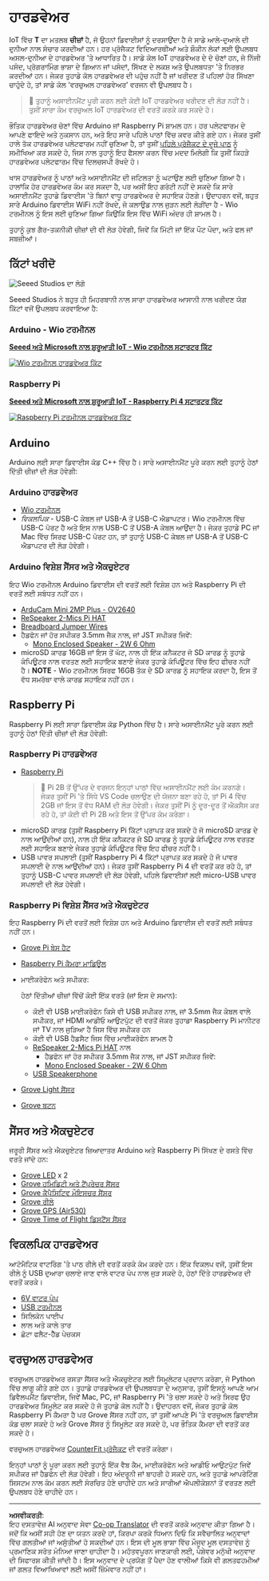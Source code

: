<!--
CO_OP_TRANSLATOR_METADATA:
{
  "original_hash": "3dce18fab38adf93ff30b8c221b1eec5",
  "translation_date": "2025-08-27T09:44:43+00:00",
  "source_file": "hardware.md",
  "language_code": "pa"
}
-->
# ਹਾਰਡਵੇਅਰ

IoT ਵਿੱਚ **T** ਦਾ ਮਤਲਬ **ਚੀਜ਼ਾਂ** ਹੈ, ਜੋ ਉਹਨਾਂ ਡਿਵਾਈਸਾਂ ਨੂੰ ਦਰਸਾਉਂਦਾ ਹੈ ਜੋ ਸਾਡੇ ਆਲੇ-ਦੁਆਲੇ ਦੀ ਦੁਨੀਆ ਨਾਲ ਸੰਚਾਰ ਕਰਦੀਆਂ ਹਨ। ਹਰ ਪ੍ਰੋਜੈਕਟ ਵਿਦਿਆਰਥੀਆਂ ਅਤੇ ਸ਼ੌਕੀਨ ਲੋਕਾਂ ਲਈ ਉਪਲਬਧ ਅਸਲ-ਦੁਨੀਆ ਦੇ ਹਾਰਡਵੇਅਰ 'ਤੇ ਆਧਾਰਿਤ ਹੈ। ਸਾਡੇ ਕੋਲ IoT ਹਾਰਡਵੇਅਰ ਦੇ ਦੋ ਚੋਣਾਂ ਹਨ, ਜੋ ਨਿੱਜੀ ਪਸੰਦ, ਪ੍ਰੋਗਰਾਮਿੰਗ ਭਾਸ਼ਾ ਦੇ ਗਿਆਨ ਜਾਂ ਪਸੰਦਾਂ, ਸਿੱਖਣ ਦੇ ਲਕਸ਼ ਅਤੇ ਉਪਲਬਧਤਾ 'ਤੇ ਨਿਰਭਰ ਕਰਦੀਆਂ ਹਨ। ਜੇਕਰ ਤੁਹਾਡੇ ਕੋਲ ਹਾਰਡਵੇਅਰ ਦੀ ਪਹੁੰਚ ਨਹੀਂ ਹੈ ਜਾਂ ਖਰੀਦਣ ਤੋਂ ਪਹਿਲਾਂ ਹੋਰ ਸਿੱਖਣਾ ਚਾਹੁੰਦੇ ਹੋ, ਤਾਂ ਸਾਡੇ ਕੋਲ 'ਵਰਚੁਅਲ ਹਾਰਡਵੇਅਰ' ਵਰਜਨ ਵੀ ਉਪਲਬਧ ਹੈ।

> 💁 ਤੁਹਾਨੂੰ ਅਸਾਈਨਮੈਂਟ ਪੂਰੀ ਕਰਨ ਲਈ ਕੋਈ IoT ਹਾਰਡਵੇਅਰ ਖਰੀਦਣ ਦੀ ਲੋੜ ਨਹੀਂ ਹੈ। ਤੁਸੀਂ ਸਾਰਾ ਕੰਮ ਵਰਚੁਅਲ IoT ਹਾਰਡਵੇਅਰ ਦੀ ਵਰਤੋਂ ਕਰਕੇ ਕਰ ਸਕਦੇ ਹੋ।

ਭੌਤਿਕ ਹਾਰਡਵੇਅਰ ਚੋਣਾਂ ਵਿੱਚ Arduino ਜਾਂ Raspberry Pi ਸ਼ਾਮਲ ਹਨ। ਹਰ ਪਲੇਟਫਾਰਮ ਦੇ ਆਪਣੇ ਫਾਇਦੇ ਅਤੇ ਨੁਕਸਾਨ ਹਨ, ਅਤੇ ਇਹ ਸਾਰੇ ਪਹਿਲੇ ਪਾਠਾਂ ਵਿੱਚ ਕਵਰ ਕੀਤੇ ਗਏ ਹਨ। ਜੇਕਰ ਤੁਸੀਂ ਹਾਲੇ ਤੱਕ ਹਾਰਡਵੇਅਰ ਪਲੇਟਫਾਰਮ ਨਹੀਂ ਚੁਣਿਆ ਹੈ, ਤਾਂ ਤੁਸੀਂ [ਪਹਿਲੇ ਪ੍ਰੋਜੈਕਟ ਦੇ ਦੂਜੇ ਪਾਠ](./1-getting-started/lessons/2-deeper-dive/README.md) ਨੂੰ ਸਮੀਖਿਆ ਕਰ ਸਕਦੇ ਹੋ, ਜਿਸ ਨਾਲ ਤੁਹਾਨੂੰ ਇਹ ਫੈਸਲਾ ਕਰਨ ਵਿੱਚ ਮਦਦ ਮਿਲੇਗੀ ਕਿ ਤੁਸੀਂ ਕਿਹੜੇ ਹਾਰਡਵੇਅਰ ਪਲੇਟਫਾਰਮ ਵਿੱਚ ਦਿਲਚਸਪੀ ਰੱਖਦੇ ਹੋ।

ਖਾਸ ਹਾਰਡਵੇਅਰ ਨੂੰ ਪਾਠਾਂ ਅਤੇ ਅਸਾਈਨਮੈਂਟ ਦੀ ਜਟਿਲਤਾ ਨੂੰ ਘਟਾਉਣ ਲਈ ਚੁਣਿਆ ਗਿਆ ਹੈ। ਹਾਲਾਂਕਿ ਹੋਰ ਹਾਰਡਵੇਅਰ ਕੰਮ ਕਰ ਸਕਦਾ ਹੈ, ਪਰ ਅਸੀਂ ਇਹ ਗਰੰਟੀ ਨਹੀਂ ਦੇ ਸਕਦੇ ਕਿ ਸਾਰੇ ਅਸਾਈਨਮੈਂਟ ਤੁਹਾਡੇ ਡਿਵਾਈਸ 'ਤੇ ਬਿਨਾਂ ਵਾਧੂ ਹਾਰਡਵੇਅਰ ਦੇ ਸਹਾਇਕ ਹੋਣਗੇ। ਉਦਾਹਰਨ ਵਜੋਂ, ਬਹੁਤ ਸਾਰੇ Arduino ਡਿਵਾਈਸ WiFi ਨਹੀਂ ਰੱਖਦੇ, ਜੋ ਕਲਾਉਡ ਨਾਲ ਜੁੜਨ ਲਈ ਲੋੜੀਂਦਾ ਹੈ - Wio ਟਰਮੀਨਲ ਨੂੰ ਇਸ ਲਈ ਚੁਣਿਆ ਗਿਆ ਕਿਉਂਕਿ ਇਸ ਵਿੱਚ WiFi ਅੰਦਰ ਹੀ ਸ਼ਾਮਲ ਹੈ।

ਤੁਹਾਨੂੰ ਕੁਝ ਗੈਰ-ਤਕਨੀਕੀ ਚੀਜ਼ਾਂ ਦੀ ਵੀ ਲੋੜ ਹੋਵੇਗੀ, ਜਿਵੇਂ ਕਿ ਮਿੱਟੀ ਜਾਂ ਇੱਕ ਪੌਟ ਪੌਦਾ, ਅਤੇ ਫਲ ਜਾਂ ਸਬਜ਼ੀਆਂ।

## ਕਿੱਟਾਂ ਖਰੀਦੋ

![Seeed Studios ਦਾ ਲੋਗੋ](../../translated_images/seeed-logo.74732b6b482b6e8e8bdcc06f0541fc92b1dabf5e3e8f37afb91e04393a8cb977.pa.png)

Seeed Studios ਨੇ ਬਹੁਤ ਹੀ ਮਿਹਰਬਾਨੀ ਨਾਲ ਸਾਰਾ ਹਾਰਡਵੇਅਰ ਆਸਾਨੀ ਨਾਲ ਖਰੀਦਣ ਯੋਗ ਕਿੱਟਾਂ ਵਜੋਂ ਉਪਲਬਧ ਕਰਵਾਇਆ ਹੈ:

### Arduino - Wio ਟਰਮੀਨਲ

**[Seeed ਅਤੇ Microsoft ਨਾਲ ਸ਼ੁਰੂਆਤੀ IoT - Wio ਟਰਮੀਨਲ ਸਟਾਰਟਰ ਕਿੱਟ](https://www.seeedstudio.com/IoT-for-beginners-with-Seeed-and-Microsoft-Wio-Terminal-Starter-Kit-p-5006.html)**

[![Wio ਟਰਮੀਨਲ ਹਾਰਡਵੇਅਰ ਕਿੱਟ](../../translated_images/wio-hardware-kit.4c70c48b85e4283a1d73e248d87d49587c0cd077eeb69cb3eca803166f63c9a5.pa.png)](https://www.seeedstudio.com/IoT-for-beginners-with-Seeed-and-Microsoft-Wio-Terminal-Starter-Kit-p-5006.html)

### Raspberry Pi

**[Seeed ਅਤੇ Microsoft ਨਾਲ ਸ਼ੁਰੂਆਤੀ IoT - Raspberry Pi 4 ਸਟਾਰਟਰ ਕਿੱਟ](https://www.seeedstudio.com/IoT-for-beginners-with-Seeed-and-Microsoft-Raspberry-Pi-Starter-Kit-p-5004.html)**

[![Raspberry Pi ਟਰਮੀਨਲ ਹਾਰਡਵੇਅਰ ਕਿੱਟ](../../translated_images/pi-hardware-kit.26dbadaedb7dd44c73b0131d5d68ea29472ed0a9744f90d5866c6d82f2d16380.pa.png)](https://www.seeedstudio.com/IoT-for-beginners-with-Seeed-and-Microsoft-Raspberry-Pi-Starter-Kit-p-5004.html)

## Arduino

Arduino ਲਈ ਸਾਰਾ ਡਿਵਾਈਸ ਕੋਡ C++ ਵਿੱਚ ਹੈ। ਸਾਰੇ ਅਸਾਈਨਮੈਂਟ ਪੂਰੇ ਕਰਨ ਲਈ ਤੁਹਾਨੂੰ ਹੇਠਾਂ ਦਿੱਤੀ ਚੀਜ਼ਾਂ ਦੀ ਲੋੜ ਹੋਵੇਗੀ:

### Arduino ਹਾਰਡਵੇਅਰ

* [Wio ਟਰਮੀਨਲ](https://www.seeedstudio.com/Wio-Terminal-p-4509.html)
* *ਵਿਕਲਪਿਕ* - USB-C ਕੇਬਲ ਜਾਂ USB-A ਤੋਂ USB-C ਐਡਾਪਟਰ। Wio ਟਰਮੀਨਲ ਵਿੱਚ USB-C ਪੋਰਟ ਹੈ ਅਤੇ ਇਸ ਨਾਲ USB-C ਤੋਂ USB-A ਕੇਬਲ ਆਉਂਦਾ ਹੈ। ਜੇਕਰ ਤੁਹਾਡੇ PC ਜਾਂ Mac ਵਿੱਚ ਸਿਰਫ USB-C ਪੋਰਟ ਹਨ, ਤਾਂ ਤੁਹਾਨੂੰ USB-C ਕੇਬਲ ਜਾਂ USB-A ਤੋਂ USB-C ਐਡਾਪਟਰ ਦੀ ਲੋੜ ਹੋਵੇਗੀ।

### Arduino ਵਿਸ਼ੇਸ਼ ਸੈਂਸਰ ਅਤੇ ਐਕਚੁਏਟਰ

ਇਹ Wio ਟਰਮੀਨਲ Arduino ਡਿਵਾਈਸ ਦੀ ਵਰਤੋਂ ਲਈ ਵਿਸ਼ੇਸ਼ ਹਨ ਅਤੇ Raspberry Pi ਦੀ ਵਰਤੋਂ ਲਈ ਸਬੰਧਤ ਨਹੀਂ ਹਨ।

* [ArduCam Mini 2MP Plus - OV2640](https://www.arducam.com/product/arducam-2mp-spi-camera-b0067-arduino/)
* [ReSpeaker 2-Mics Pi HAT](https://www.seeedstudio.com/ReSpeaker-2-Mics-Pi-HAT.html)
* [Breadboard Jumper Wires](https://www.seeedstudio.com/Breadboard-Jumper-Wire-Pack-241mm-200mm-160mm-117m-p-234.html)
* ਹੈਡਫੋਨ ਜਾਂ ਹੋਰ ਸਪੀਕਰ 3.5mm ਜੈਕ ਨਾਲ, ਜਾਂ JST ਸਪੀਕਰ ਜਿਵੇਂ:
  * [Mono Enclosed Speaker - 2W 6 Ohm](https://www.seeedstudio.com/Mono-Enclosed-Speaker-2W-6-Ohm-p-2832.html)
* microSD ਕਾਰਡ 16GB ਜਾਂ ਇਸ ਤੋਂ ਘੱਟ, ਨਾਲ ਹੀ ਇੱਕ ਕਨੈਕਟਰ ਜੋ SD ਕਾਰਡ ਨੂੰ ਤੁਹਾਡੇ ਕੰਪਿਊਟਰ ਨਾਲ ਵਰਤਣ ਲਈ ਸਹਾਇਕ ਬਣਾਏ ਜੇਕਰ ਤੁਹਾਡੇ ਕੰਪਿਊਟਰ ਵਿੱਚ ਇਹ ਫੀਚਰ ਨਹੀਂ ਹੈ। **NOTE** - Wio ਟਰਮੀਨਲ ਸਿਰਫ 16GB ਤੱਕ ਦੇ SD ਕਾਰਡ ਨੂੰ ਸਹਾਇਕ ਕਰਦਾ ਹੈ, ਇਸ ਤੋਂ ਵੱਧ ਸਮਰੱਥਾ ਵਾਲੇ ਕਾਰਡ ਸਹਾਇਕ ਨਹੀਂ ਹਨ।

## Raspberry Pi

Raspberry Pi ਲਈ ਸਾਰਾ ਡਿਵਾਈਸ ਕੋਡ Python ਵਿੱਚ ਹੈ। ਸਾਰੇ ਅਸਾਈਨਮੈਂਟ ਪੂਰੇ ਕਰਨ ਲਈ ਤੁਹਾਨੂੰ ਹੇਠਾਂ ਦਿੱਤੀ ਚੀਜ਼ਾਂ ਦੀ ਲੋੜ ਹੋਵੇਗੀ:

### Raspberry Pi ਹਾਰਡਵੇਅਰ

* [Raspberry Pi](https://www.raspberrypi.org/products/raspberry-pi-4-model-b/)
  > 💁 Pi 2B ਤੋਂ ਉੱਪਰ ਦੇ ਵਰਜਨ ਇਨ੍ਹਾਂ ਪਾਠਾਂ ਵਿੱਚ ਅਸਾਈਨਮੈਂਟ ਲਈ ਕੰਮ ਕਰਨਗੇ। ਜੇਕਰ ਤੁਸੀਂ Pi 'ਤੇ ਸਿੱਧੇ VS Code ਚਲਾਉਣ ਦੀ ਯੋਜਨਾ ਬਣਾ ਰਹੇ ਹੋ, ਤਾਂ Pi 4 ਵਿੱਚ 2GB ਜਾਂ ਇਸ ਤੋਂ ਵੱਧ RAM ਦੀ ਲੋੜ ਹੋਵੇਗੀ। ਜੇਕਰ ਤੁਸੀਂ Pi ਨੂੰ ਦੂਰ-ਦੂਰ ਤੋਂ ਐਕਸੈਸ ਕਰ ਰਹੇ ਹੋ, ਤਾਂ ਕੋਈ ਵੀ Pi 2B ਅਤੇ ਇਸ ਤੋਂ ਉੱਪਰ ਕੰਮ ਕਰੇਗਾ।
* microSD ਕਾਰਡ (ਤੁਸੀਂ Raspberry Pi ਕਿੱਟਾਂ ਪ੍ਰਾਪਤ ਕਰ ਸਕਦੇ ਹੋ ਜੋ microSD ਕਾਰਡ ਦੇ ਨਾਲ ਆਉਂਦੀਆਂ ਹਨ), ਨਾਲ ਹੀ ਇੱਕ ਕਨੈਕਟਰ ਜੋ SD ਕਾਰਡ ਨੂੰ ਤੁਹਾਡੇ ਕੰਪਿਊਟਰ ਨਾਲ ਵਰਤਣ ਲਈ ਸਹਾਇਕ ਬਣਾਏ ਜੇਕਰ ਤੁਹਾਡੇ ਕੰਪਿਊਟਰ ਵਿੱਚ ਇਹ ਫੀਚਰ ਨਹੀਂ ਹੈ।
* USB ਪਾਵਰ ਸਪਲਾਈ (ਤੁਸੀਂ Raspberry Pi 4 ਕਿੱਟਾਂ ਪ੍ਰਾਪਤ ਕਰ ਸਕਦੇ ਹੋ ਜੋ ਪਾਵਰ ਸਪਲਾਈ ਦੇ ਨਾਲ ਆਉਂਦੀਆਂ ਹਨ)। ਜੇਕਰ ਤੁਸੀਂ Raspberry Pi 4 ਦੀ ਵਰਤੋਂ ਕਰ ਰਹੇ ਹੋ, ਤਾਂ ਤੁਹਾਨੂੰ USB-C ਪਾਵਰ ਸਪਲਾਈ ਦੀ ਲੋੜ ਹੋਵੇਗੀ, ਪਹਿਲੇ ਡਿਵਾਈਸਾਂ ਲਈ micro-USB ਪਾਵਰ ਸਪਲਾਈ ਦੀ ਲੋੜ ਹੋਵੇਗੀ।

### Raspberry Pi ਵਿਸ਼ੇਸ਼ ਸੈਂਸਰ ਅਤੇ ਐਕਚੁਏਟਰ

ਇਹ Raspberry Pi ਦੀ ਵਰਤੋਂ ਲਈ ਵਿਸ਼ੇਸ਼ ਹਨ ਅਤੇ Arduino ਡਿਵਾਈਸ ਦੀ ਵਰਤੋਂ ਲਈ ਸਬੰਧਤ ਨਹੀਂ ਹਨ।

* [Grove Pi ਬੇਸ ਹੈਟ](https://www.seeedstudio.com/Grove-Base-Hat-for-Raspberry-Pi.html)
* [Raspberry Pi ਕੈਮਰਾ ਮਾਡਿਊਲ](https://www.raspberrypi.org/products/camera-module-v2/)
* ਮਾਈਕਰੋਫੋਨ ਅਤੇ ਸਪੀਕਰ:

  ਹੇਠਾਂ ਦਿੱਤੀਆਂ ਚੀਜ਼ਾਂ ਵਿੱਚੋਂ ਕੋਈ ਇੱਕ ਵਰਤੋ (ਜਾਂ ਇਸ ਦੇ ਸਮਾਨ):
  * ਕੋਈ ਵੀ USB ਮਾਈਕਰੋਫੋਨ ਕਿਸੇ ਵੀ USB ਸਪੀਕਰ ਨਾਲ, ਜਾਂ 3.5mm ਜੈਕ ਕੇਬਲ ਵਾਲੇ ਸਪੀਕਰ, ਜਾਂ HDMI ਆਡੀਓ ਆਉਟਪੁੱਟ ਦੀ ਵਰਤੋਂ ਜੇਕਰ ਤੁਹਾਡਾ Raspberry Pi ਮਾਨੀਟਰ ਜਾਂ TV ਨਾਲ ਜੁੜਿਆ ਹੈ ਜਿਸ ਵਿੱਚ ਸਪੀਕਰ ਹਨ
  * ਕੋਈ ਵੀ USB ਹੈਡਸੈਟ ਜਿਸ ਵਿੱਚ ਮਾਈਕਰੋਫੋਨ ਸ਼ਾਮਲ ਹੈ
  * [ReSpeaker 2-Mics Pi HAT](https://www.seeedstudio.com/ReSpeaker-2-Mics-Pi-HAT.html) ਨਾਲ
    * ਹੈਡਫੋਨ ਜਾਂ ਹੋਰ ਸਪੀਕਰ 3.5mm ਜੈਕ ਨਾਲ, ਜਾਂ JST ਸਪੀਕਰ ਜਿਵੇਂ:
    * [Mono Enclosed Speaker - 2W 6 Ohm](https://www.seeedstudio.com/Mono-Enclosed-Speaker-2W-6-Ohm-p-2832.html)
  * [USB Speakerphone](https://www.amazon.com/USB-Speakerphone-Conference-Business-Microphones/dp/B07Q3D7F8S/ref=sr_1_1?dchild=1&keywords=m0&qid=1614647389&sr=8-1)
* [Grove Light ਸੈਂਸਰ](https://www.seeedstudio.com/Grove-Light-Sensor-v1-2-LS06-S-phototransistor.html)
* [Grove ਬਟਨ](https://www.seeedstudio.com/Grove-Button.html)

## ਸੈਂਸਰ ਅਤੇ ਐਕਚੁਏਟਰ

ਜਰੂਰੀ ਸੈਂਸਰ ਅਤੇ ਐਕਚੁਏਟਰ ਜ਼ਿਆਦਾਤਰ Arduino ਅਤੇ Raspberry Pi ਸਿੱਖਣ ਦੇ ਰਸਤੇ ਵਿੱਚ ਵਰਤੇ ਜਾਂਦੇ ਹਨ:

* [Grove LED](https://www.seeedstudio.com/Grove-LED-Pack-p-4364.html) x 2
* [Grove ਹਮਿਡਿਟੀ ਅਤੇ ਟੈਂਪਰੇਚਰ ਸੈਂਸਰ](https://www.seeedstudio.com/Grove-Temperature-Humidity-Sensor-DHT11.html)
* [Grove ਕੈਪੈਸਿਟਿਵ ਮੌਇਸਚਰ ਸੈਂਸਰ](https://www.seeedstudio.com/Grove-Capacitive-Moisture-Sensor-Corrosion-Resistant.html)
* [Grove ਰੀਲੇ](https://www.seeedstudio.com/Grove-Relay.html)
* [Grove GPS (Air530)](https://www.seeedstudio.com/Grove-GPS-Air530-p-4584.html)
* [Grove Time of Flight ਡਿਸਟੈਂਸ ਸੈਂਸਰ](https://www.seeedstudio.com/Grove-Time-of-Flight-Distance-Sensor-VL53L0X.html)

## ਵਿਕਲਪਿਕ ਹਾਰਡਵੇਅਰ

ਆਟੋਮੈਟਿਕ ਵਾਟਰਿੰਗ 'ਤੇ ਪਾਠ ਰੀਲੇ ਦੀ ਵਰਤੋਂ ਕਰਕੇ ਕੰਮ ਕਰਦੇ ਹਨ। ਇੱਕ ਵਿਕਲਪ ਵਜੋਂ, ਤੁਸੀਂ ਇਸ ਰੀਲੇ ਨੂੰ USB ਦੁਆਰਾ ਚਲਾਏ ਜਾਣ ਵਾਲੇ ਵਾਟਰ ਪੰਪ ਨਾਲ ਜੁੜ ਸਕਦੇ ਹੋ, ਹੇਠਾਂ ਦਿੱਤੇ ਹਾਰਡਵੇਅਰ ਦੀ ਵਰਤੋਂ ਕਰਕੇ।

* [6V ਵਾਟਰ ਪੰਪ](https://www.seeedstudio.com/6V-Mini-Water-Pump-p-1945.html)
* [USB ਟਰਮੀਨਲ](https://www.adafruit.com/product/3628)
* ਸਿਲਿਕੋਨ ਪਾਈਪ
* ਲਾਲ ਅਤੇ ਕਾਲੇ ਤਾਰ
* ਛੋਟਾ ਫਲੈਟ-ਹੈੱਡ ਪੇਚਕਸ

## ਵਰਚੁਅਲ ਹਾਰਡਵੇਅਰ

ਵਰਚੁਅਲ ਹਾਰਡਵੇਅਰ ਰਸਤਾ ਸੈਂਸਰ ਅਤੇ ਐਕਚੁਏਟਰ ਲਈ ਸਿਮੂਲੇਟਰ ਪ੍ਰਦਾਨ ਕਰੇਗਾ, ਜੋ Python ਵਿੱਚ ਲਾਗੂ ਕੀਤੇ ਗਏ ਹਨ। ਤੁਹਾਡੇ ਹਾਰਡਵੇਅਰ ਦੀ ਉਪਲਬਧਤਾ ਦੇ ਅਨੁਸਾਰ, ਤੁਸੀਂ ਇਸਨੂੰ ਆਪਣੇ ਆਮ ਡਿਵੈਲਪਮੈਂਟ ਡਿਵਾਈਸ, ਜਿਵੇਂ Mac, PC, ਜਾਂ Raspberry Pi 'ਤੇ ਚਲਾ ਸਕਦੇ ਹੋ ਅਤੇ ਸਿਰਫ ਉਹ ਹਾਰਡਵੇਅਰ ਸਿਮੂਲੇਟ ਕਰ ਸਕਦੇ ਹੋ ਜੋ ਤੁਹਾਡੇ ਕੋਲ ਨਹੀਂ ਹੈ। ਉਦਾਹਰਨ ਵਜੋਂ, ਜੇਕਰ ਤੁਹਾਡੇ ਕੋਲ Raspberry Pi ਕੈਮਰਾ ਹੈ ਪਰ Grove ਸੈਂਸਰ ਨਹੀਂ ਹਨ, ਤਾਂ ਤੁਸੀਂ ਆਪਣੇ Pi 'ਤੇ ਵਰਚੁਅਲ ਡਿਵਾਈਸ ਕੋਡ ਚਲਾ ਸਕਦੇ ਹੋ ਅਤੇ Grove ਸੈਂਸਰ ਨੂੰ ਸਿਮੂਲੇਟ ਕਰ ਸਕਦੇ ਹੋ, ਪਰ ਭੌਤਿਕ ਕੈਮਰਾ ਦੀ ਵਰਤੋਂ ਕਰ ਸਕਦੇ ਹੋ।

ਵਰਚੁਅਲ ਹਾਰਡਵੇਅਰ [CounterFit ਪ੍ਰੋਜੈਕਟ](https://github.com/CounterFit-IoT/CounterFit) ਦੀ ਵਰਤੋਂ ਕਰੇਗਾ।

ਇਨ੍ਹਾਂ ਪਾਠਾਂ ਨੂੰ ਪੂਰਾ ਕਰਨ ਲਈ ਤੁਹਾਨੂੰ ਇੱਕ ਵੈਬ ਕੈਮ, ਮਾਈਕਰੋਫੋਨ ਅਤੇ ਆਡੀਓ ਆਉਟਪੁੱਟ ਜਿਵੇਂ ਸਪੀਕਰ ਜਾਂ ਹੈਡਫੋਨ ਦੀ ਲੋੜ ਹੋਵੇਗੀ। ਇਹ ਅੰਦਰੂਨੀ ਜਾਂ ਬਾਹਰੀ ਹੋ ਸਕਦੇ ਹਨ, ਅਤੇ ਤੁਹਾਡੇ ਆਪਰੇਟਿੰਗ ਸਿਸਟਮ ਨਾਲ ਕੰਮ ਕਰਨ ਲਈ ਸੰਰਚਿਤ ਹੋਣੇ ਚਾਹੀਦੇ ਹਨ ਅਤੇ ਸਾਰੀਆਂ ਐਪਲੀਕੇਸ਼ਨਾਂ ਤੋਂ ਵਰਤਣ ਲਈ ਉਪਲਬਧ ਹੋਣੇ ਚਾਹੀਦੇ ਹਨ।

---

**ਅਸਵੀਕਰਤੀ**:  
ਇਹ ਦਸਤਾਵੇਜ਼ AI ਅਨੁਵਾਦ ਸੇਵਾ [Co-op Translator](https://github.com/Azure/co-op-translator) ਦੀ ਵਰਤੋਂ ਕਰਕੇ ਅਨੁਵਾਦ ਕੀਤਾ ਗਿਆ ਹੈ। ਜਦੋਂ ਕਿ ਅਸੀਂ ਸਹੀ ਹੋਣ ਦਾ ਯਤਨ ਕਰਦੇ ਹਾਂ, ਕਿਰਪਾ ਕਰਕੇ ਧਿਆਨ ਦਿਓ ਕਿ ਸਵੈਚਾਲਿਤ ਅਨੁਵਾਦਾਂ ਵਿੱਚ ਗਲਤੀਆਂ ਜਾਂ ਅਸੁੱਤੀਆਂ ਹੋ ਸਕਦੀਆਂ ਹਨ। ਇਸ ਦੀ ਮੂਲ ਭਾਸ਼ਾ ਵਿੱਚ ਮੌਜੂਦ ਮੂਲ ਦਸਤਾਵੇਜ਼ ਨੂੰ ਪ੍ਰਮਾਣਿਕ ਸਰੋਤ ਮੰਨਿਆ ਜਾਣਾ ਚਾਹੀਦਾ ਹੈ। ਮਹੱਤਵਪੂਰਨ ਜਾਣਕਾਰੀ ਲਈ, ਪੇਸ਼ੇਵਰ ਮਨੁੱਖੀ ਅਨੁਵਾਦ ਦੀ ਸਿਫਾਰਸ਼ ਕੀਤੀ ਜਾਂਦੀ ਹੈ। ਇਸ ਅਨੁਵਾਦ ਦੇ ਪ੍ਰਯੋਗ ਤੋਂ ਪੈਦਾ ਹੋਣ ਵਾਲੀਆਂ ਕਿਸੇ ਵੀ ਗਲਤਫਹਮੀਆਂ ਜਾਂ ਗਲਤ ਵਿਆਖਿਆਵਾਂ ਲਈ ਅਸੀਂ ਜ਼ਿੰਮੇਵਾਰ ਨਹੀਂ ਹਾਂ।  